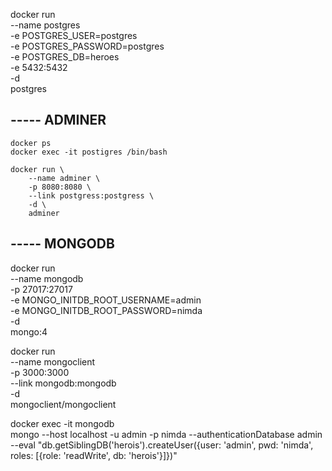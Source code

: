 docker run \
    --name postgres\
    -e POSTGRES_USER=postgres \
    -e POSTGRES_PASSWORD=postgres \
    -e POSTGRES_DB=heroes \
    -e 5432:5432 \
    -d \
    postgres


## ----- ADMINER
    docker ps
    docker exec -it postigres /bin/bash

    docker run \
        --name adminer \
        -p 8080:8080 \
        --link postgress:postgress \
        -d \
        adminer


## ----- MONGODB
docker run \
    --name mongodb \
    -p 27017:27017 \
    -e MONGO_INITDB_ROOT_USERNAME=admin \
    -e MONGO_INITDB_ROOT_PASSWORD=nimda \
    -d \
    mongo:4

docker run \
    --name mongoclient \
    -p 3000:3000 \
    --link mongodb:mongodb \
    -d \
    mongoclient/mongoclient

docker exec -it mongodb \
    mongo --host localhost -u admin -p nimda --authenticationDatabase admin \
    --eval "db.getSiblingDB('herois').createUser({user: 'admin', pwd: 'nimda',
    roles: [{role: 'readWrite', db: 'herois'}]})"
